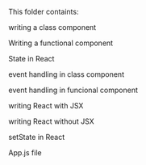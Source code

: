 This folder containts:


writing a class component


Writing a functional component


State in React 


event handling in class component


event handling in funcional component


writing React with JSX


writing React without JSX


setState in React

App.js file

